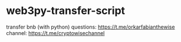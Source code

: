 # web3py-transfer-script
transfer bnb (with python)
questions: https://t.me/orkarfabianthewise
channel:  https://t.me/cryptowisechannel
